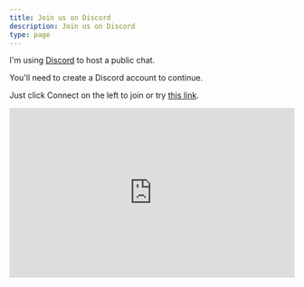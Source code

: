```yaml
---
title: Join us on Discord
description: Join us on Discord
type: page
---
```


I'm using [Discord](https://discord.com) to host a public chat.

You'll need to create a Discord account to continue.

Just click Connect on the left to join or try [this link](https://dcsv.io/server/gdc).

<iframe src="https://discordapp.com/widget?id=608242475043389480&theme=dark" width="100%" height="300" allowtransparency="true" frameborder="0" sandbox="allow-popups allow-popups-to-escape-sandbox allow-same-origin allow-scripts"></iframe>
